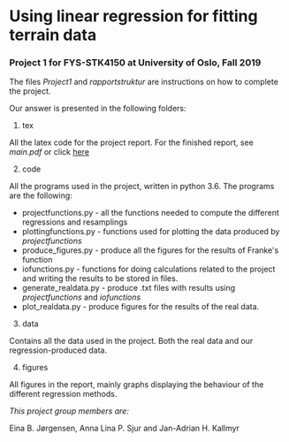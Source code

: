 # Using linear regression for fitting terrain data
### Project 1 for FYS-STK4150 at University of Oslo, Fall 2019

The files *Project1* and *rapportstruktur* are instructions on how to complete the project.

Our answer is presented in the following folders:

1. tex

 All the latex code for the project report. For the finished report, see *main.pdf* or click [here](https://github.com/janadr/FYS-STK4155/blob/master/project1/tex/main.pdf)

2. code

 All the programs used in the project, written in python 3.6. The programs are the following:

 * projectfunctions.py - all the functions needed to compute the different regressions and resamplings
 * plottingfunctions.py - functions used for plotting the data produced by *projectfunctions*
 * produce_figures.py - produce all the figures for the results of Franke's function
 * iofunctions.py - functions for doing calculations related to the project and writing the results to be stored in files.
 * generate_realdata.py - produce .txt files with results using *projectfunctions* and *iofunctions*
 * plot_realdata.py - produce figures for the results of the real data.

3. data

 Contains all the data used in the project. Both the real data and our regression-produced data.

4. figures

 All figures in the report, mainly graphs displaying the behaviour of the different regression methods.

*This project group members are:*

Eina B. Jørgensen, Anna Lina P. Sjur and Jan-Adrian H. Kallmyr
